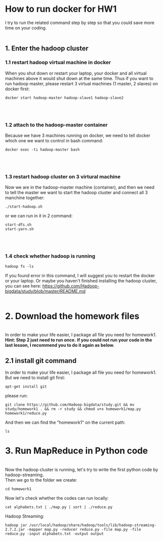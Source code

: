 # How to run docker for HW1
I try to run the related command step by step so that you could save more time on your coding.
<br></br>
## 1. Enter the hadoop cluster

### 1.1 restart hadoop virtual machine in docker
When you shut down or restart your laptop, your docker and all virtual machines above it would shut down at the same time.
Thus if you want to run hadoop master, please restart 3 virtual machines (1 master, 2 slaves) on docker first:

	docker start hadoop-master hadoop-slave1 hadoop-slave2
<br></br>
### 1.2 attach to the hadoop-master container
Because we have 3 machines running on docker, we need to tell docker which one we want to control in bash command:

	docker exec -ti hadoop-master bash
<br></br>
### 1.3 restart hadoop cluster on 3 virtural machine
Now we are in the hadoop-master machine (container), and then we need to tell the master we want to start the hadoop cluster and connect all 3 manchine together:

	./start-hadoop.sh
	
or we can run in it in 2 command:

	start-dfs.sh
	start-yarn.sh
<br></br>
### 1.4 check whether hadoop is running 

	hadoop fs -ls
If you found error in this command, I will suggest you to restart the docker or your laptop.
Or maybe you haven't finished installing the hadoop cluster, you can see here:
https://github.com/Hadoop-bigdata/study/blob/master/README.md
<br></br>
	
# 2. Download the homework files
<br>In order to make your life easier, I package all file you need for homework1.</br>
<b>Hint: Step 2 just need to run once.</b>
<b>If you could not run your code in the last lesson, I recommend you to do it again as below.</b>

## 2.1 install git command
In order to make your life easier, I package all file you need for homework1. But we need to install git first:

	apt-get install git

please run:

	git clone https://github.com/Hadoop-bigdata/study.git && mv study/homework1 . && rm -r study && chmod u+x homework1/map.py homework1/reduce.py
And then we can find the "homework1" on the current path:

	ls
	
	
# 3. Run MapReduce in Python code
<br>Now the hadoop cluster is running, let's try to write the first python code by hadoop-streaming.</br>
Then we go to the folder we create:


	cd homework1
	
Now let's check whether the codes can run locally:

	cat alphabets.txt | ./map.py | sort | ./reduce.py

	
	
Hadoop Streaming:

	hadoop jar /usr/local/hadoop/share/hadoop/tools/lib/hadoop-streaming-2.7.2.jar -mapper map.py -reducer reduce.py -file map.py -file reduce.py -input alphabets.txt -output output
	
	
